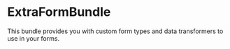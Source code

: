 ExtraFormBundle
===============

This bundle provides you with custom form types and data transformers to use in your forms.

